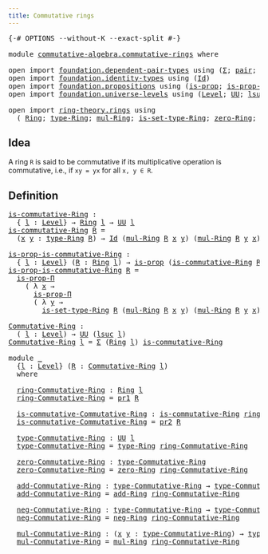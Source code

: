 ```yaml
---
title: Commutative rings
---
```


<pre class="Agda"><a id="43" class="Symbol">{-#</a> <a id="47" class="Keyword">OPTIONS</a> <a id="55" class="Pragma">--without-K</a> <a id="67" class="Pragma">--exact-split</a> <a id="81" class="Symbol">#-}</a>

<a id="86" class="Keyword">module</a> <a id="93" href="commutative-algebra.commutative-rings.html" class="Module">commutative-algebra.commutative-rings</a> <a id="131" class="Keyword">where</a>

<a id="138" class="Keyword">open</a> <a id="143" class="Keyword">import</a> <a id="150" href="foundation.dependent-pair-types.html" class="Module">foundation.dependent-pair-types</a> <a id="182" class="Keyword">using</a> <a id="188" class="Symbol">(</a><a id="189" href="foundation-core.dependent-pair-types.html#502" class="Record">Σ</a><a id="190" class="Symbol">;</a> <a id="192" href="foundation-core.dependent-pair-types.html#575" class="InductiveConstructor">pair</a><a id="196" class="Symbol">;</a> <a id="198" href="foundation-core.dependent-pair-types.html#592" class="Field">pr1</a><a id="201" class="Symbol">;</a> <a id="203" href="foundation-core.dependent-pair-types.html#604" class="Field">pr2</a><a id="206" class="Symbol">)</a>
<a id="208" class="Keyword">open</a> <a id="213" class="Keyword">import</a> <a id="220" href="foundation.identity-types.html" class="Module">foundation.identity-types</a> <a id="246" class="Keyword">using</a> <a id="252" class="Symbol">(</a><a id="253" href="foundation-core.identity-types.html#641" class="Datatype">Id</a><a id="255" class="Symbol">)</a>
<a id="257" class="Keyword">open</a> <a id="262" class="Keyword">import</a> <a id="269" href="foundation.propositions.html" class="Module">foundation.propositions</a> <a id="293" class="Keyword">using</a> <a id="299" class="Symbol">(</a><a id="300" href="foundation-core.propositions.html#1295" class="Function">is-prop</a><a id="307" class="Symbol">;</a> <a id="309" href="foundation-core.propositions.html#6147" class="Function">is-prop-Π</a><a id="318" class="Symbol">)</a>
<a id="320" class="Keyword">open</a> <a id="325" class="Keyword">import</a> <a id="332" href="foundation.universe-levels.html" class="Module">foundation.universe-levels</a> <a id="359" class="Keyword">using</a> <a id="365" class="Symbol">(</a><a id="366" href="Agda.Primitive.html#597" class="Postulate">Level</a><a id="371" class="Symbol">;</a> <a id="373" href="foundation-core.universe-levels.html#222" class="Primitive">UU</a><a id="375" class="Symbol">;</a> <a id="377" href="Agda.Primitive.html#780" class="Primitive">lsuc</a><a id="381" class="Symbol">)</a>

<a id="384" class="Keyword">open</a> <a id="389" class="Keyword">import</a> <a id="396" href="ring-theory.rings.html" class="Module">ring-theory.rings</a> <a id="414" class="Keyword">using</a>
  <a id="422" class="Symbol">(</a> <a id="424" href="ring-theory.rings.html#2466" class="Function">Ring</a><a id="428" class="Symbol">;</a> <a id="430" href="ring-theory.rings.html#2723" class="Function">type-Ring</a><a id="439" class="Symbol">;</a> <a id="441" href="ring-theory.rings.html#6441" class="Function">mul-Ring</a><a id="449" class="Symbol">;</a> <a id="451" href="ring-theory.rings.html#2773" class="Function">is-set-type-Ring</a><a id="467" class="Symbol">;</a> <a id="469" href="ring-theory.rings.html#5102" class="Function">zero-Ring</a><a id="478" class="Symbol">;</a> <a id="480" href="ring-theory.rings.html#3068" class="Function">add-Ring</a><a id="488" class="Symbol">;</a> <a id="490" href="ring-theory.rings.html#5841" class="Function">neg-Ring</a><a id="498" class="Symbol">)</a>
</pre>
## Idea

A ring `R` is said to be commutative if its multiplicative operation is commutative, i.e., if `xy = yx` for all `x, y ∈ R`.

## Definition

<pre class="Agda"><a id="is-commutative-Ring"></a><a id="662" href="commutative-algebra.commutative-rings.html#662" class="Function">is-commutative-Ring</a> <a id="682" class="Symbol">:</a>
  <a id="686" class="Symbol">{</a> <a id="688" href="commutative-algebra.commutative-rings.html#688" class="Bound">l</a> <a id="690" class="Symbol">:</a> <a id="692" href="Agda.Primitive.html#597" class="Postulate">Level</a><a id="697" class="Symbol">}</a> <a id="699" class="Symbol">→</a> <a id="701" href="ring-theory.rings.html#2466" class="Function">Ring</a> <a id="706" href="commutative-algebra.commutative-rings.html#688" class="Bound">l</a> <a id="708" class="Symbol">→</a> <a id="710" href="foundation-core.universe-levels.html#222" class="Primitive">UU</a> <a id="713" href="commutative-algebra.commutative-rings.html#688" class="Bound">l</a>
<a id="715" href="commutative-algebra.commutative-rings.html#662" class="Function">is-commutative-Ring</a> <a id="735" href="commutative-algebra.commutative-rings.html#735" class="Bound">R</a> <a id="737" class="Symbol">=</a>
  <a id="741" class="Symbol">(</a><a id="742" href="commutative-algebra.commutative-rings.html#742" class="Bound">x</a> <a id="744" href="commutative-algebra.commutative-rings.html#744" class="Bound">y</a> <a id="746" class="Symbol">:</a> <a id="748" href="ring-theory.rings.html#2723" class="Function">type-Ring</a> <a id="758" href="commutative-algebra.commutative-rings.html#735" class="Bound">R</a><a id="759" class="Symbol">)</a> <a id="761" class="Symbol">→</a> <a id="763" href="foundation-core.identity-types.html#641" class="Datatype">Id</a> <a id="766" class="Symbol">(</a><a id="767" href="ring-theory.rings.html#6441" class="Function">mul-Ring</a> <a id="776" href="commutative-algebra.commutative-rings.html#735" class="Bound">R</a> <a id="778" href="commutative-algebra.commutative-rings.html#742" class="Bound">x</a> <a id="780" href="commutative-algebra.commutative-rings.html#744" class="Bound">y</a><a id="781" class="Symbol">)</a> <a id="783" class="Symbol">(</a><a id="784" href="ring-theory.rings.html#6441" class="Function">mul-Ring</a> <a id="793" href="commutative-algebra.commutative-rings.html#735" class="Bound">R</a> <a id="795" href="commutative-algebra.commutative-rings.html#744" class="Bound">y</a> <a id="797" href="commutative-algebra.commutative-rings.html#742" class="Bound">x</a><a id="798" class="Symbol">)</a>

<a id="is-prop-is-commutative-Ring"></a><a id="801" href="commutative-algebra.commutative-rings.html#801" class="Function">is-prop-is-commutative-Ring</a> <a id="829" class="Symbol">:</a>
  <a id="833" class="Symbol">{</a> <a id="835" href="commutative-algebra.commutative-rings.html#835" class="Bound">l</a> <a id="837" class="Symbol">:</a> <a id="839" href="Agda.Primitive.html#597" class="Postulate">Level</a><a id="844" class="Symbol">}</a> <a id="846" class="Symbol">(</a><a id="847" href="commutative-algebra.commutative-rings.html#847" class="Bound">R</a> <a id="849" class="Symbol">:</a> <a id="851" href="ring-theory.rings.html#2466" class="Function">Ring</a> <a id="856" href="commutative-algebra.commutative-rings.html#835" class="Bound">l</a><a id="857" class="Symbol">)</a> <a id="859" class="Symbol">→</a> <a id="861" href="foundation-core.propositions.html#1295" class="Function">is-prop</a> <a id="869" class="Symbol">(</a><a id="870" href="commutative-algebra.commutative-rings.html#662" class="Function">is-commutative-Ring</a> <a id="890" href="commutative-algebra.commutative-rings.html#847" class="Bound">R</a><a id="891" class="Symbol">)</a>
<a id="893" href="commutative-algebra.commutative-rings.html#801" class="Function">is-prop-is-commutative-Ring</a> <a id="921" href="commutative-algebra.commutative-rings.html#921" class="Bound">R</a> <a id="923" class="Symbol">=</a>
  <a id="927" href="foundation-core.propositions.html#6147" class="Function">is-prop-Π</a>
    <a id="941" class="Symbol">(</a> <a id="943" class="Symbol">λ</a> <a id="945" href="commutative-algebra.commutative-rings.html#945" class="Bound">x</a> <a id="947" class="Symbol">→</a>
      <a id="955" href="foundation-core.propositions.html#6147" class="Function">is-prop-Π</a>
      <a id="971" class="Symbol">(</a> <a id="973" class="Symbol">λ</a> <a id="975" href="commutative-algebra.commutative-rings.html#975" class="Bound">y</a> <a id="977" class="Symbol">→</a>
        <a id="987" href="ring-theory.rings.html#2773" class="Function">is-set-type-Ring</a> <a id="1004" href="commutative-algebra.commutative-rings.html#921" class="Bound">R</a> <a id="1006" class="Symbol">(</a><a id="1007" href="ring-theory.rings.html#6441" class="Function">mul-Ring</a> <a id="1016" href="commutative-algebra.commutative-rings.html#921" class="Bound">R</a> <a id="1018" href="commutative-algebra.commutative-rings.html#945" class="Bound">x</a> <a id="1020" href="commutative-algebra.commutative-rings.html#975" class="Bound">y</a><a id="1021" class="Symbol">)</a> <a id="1023" class="Symbol">(</a><a id="1024" href="ring-theory.rings.html#6441" class="Function">mul-Ring</a> <a id="1033" href="commutative-algebra.commutative-rings.html#921" class="Bound">R</a> <a id="1035" href="commutative-algebra.commutative-rings.html#975" class="Bound">y</a> <a id="1037" href="commutative-algebra.commutative-rings.html#945" class="Bound">x</a><a id="1038" class="Symbol">)))</a>

<a id="Commutative-Ring"></a><a id="1043" href="commutative-algebra.commutative-rings.html#1043" class="Function">Commutative-Ring</a> <a id="1060" class="Symbol">:</a>
  <a id="1064" class="Symbol">(</a> <a id="1066" href="commutative-algebra.commutative-rings.html#1066" class="Bound">l</a> <a id="1068" class="Symbol">:</a> <a id="1070" href="Agda.Primitive.html#597" class="Postulate">Level</a><a id="1075" class="Symbol">)</a> <a id="1077" class="Symbol">→</a> <a id="1079" href="foundation-core.universe-levels.html#222" class="Primitive">UU</a> <a id="1082" class="Symbol">(</a><a id="1083" href="Agda.Primitive.html#780" class="Primitive">lsuc</a> <a id="1088" href="commutative-algebra.commutative-rings.html#1066" class="Bound">l</a><a id="1089" class="Symbol">)</a>
<a id="1091" href="commutative-algebra.commutative-rings.html#1043" class="Function">Commutative-Ring</a> <a id="1108" href="commutative-algebra.commutative-rings.html#1108" class="Bound">l</a> <a id="1110" class="Symbol">=</a> <a id="1112" href="foundation-core.dependent-pair-types.html#502" class="Record">Σ</a> <a id="1114" class="Symbol">(</a><a id="1115" href="ring-theory.rings.html#2466" class="Function">Ring</a> <a id="1120" href="commutative-algebra.commutative-rings.html#1108" class="Bound">l</a><a id="1121" class="Symbol">)</a> <a id="1123" href="commutative-algebra.commutative-rings.html#662" class="Function">is-commutative-Ring</a>

<a id="1144" class="Keyword">module</a> <a id="1151" href="commutative-algebra.commutative-rings.html#1151" class="Module">_</a>
  <a id="1155" class="Symbol">{</a><a id="1156" href="commutative-algebra.commutative-rings.html#1156" class="Bound">l</a> <a id="1158" class="Symbol">:</a> <a id="1160" href="Agda.Primitive.html#597" class="Postulate">Level</a><a id="1165" class="Symbol">}</a> <a id="1167" class="Symbol">(</a><a id="1168" href="commutative-algebra.commutative-rings.html#1168" class="Bound">R</a> <a id="1170" class="Symbol">:</a> <a id="1172" href="commutative-algebra.commutative-rings.html#1043" class="Function">Commutative-Ring</a> <a id="1189" href="commutative-algebra.commutative-rings.html#1156" class="Bound">l</a><a id="1190" class="Symbol">)</a>
  <a id="1194" class="Keyword">where</a>
  
  <a id="1205" href="commutative-algebra.commutative-rings.html#1205" class="Function">ring-Commutative-Ring</a> <a id="1227" class="Symbol">:</a> <a id="1229" href="ring-theory.rings.html#2466" class="Function">Ring</a> <a id="1234" href="commutative-algebra.commutative-rings.html#1156" class="Bound">l</a>
  <a id="1238" href="commutative-algebra.commutative-rings.html#1205" class="Function">ring-Commutative-Ring</a> <a id="1260" class="Symbol">=</a> <a id="1262" href="foundation-core.dependent-pair-types.html#592" class="Field">pr1</a> <a id="1266" href="commutative-algebra.commutative-rings.html#1168" class="Bound">R</a>

  <a id="1271" href="commutative-algebra.commutative-rings.html#1271" class="Function">is-commutative-Commutative-Ring</a> <a id="1303" class="Symbol">:</a> <a id="1305" href="commutative-algebra.commutative-rings.html#662" class="Function">is-commutative-Ring</a> <a id="1325" href="commutative-algebra.commutative-rings.html#1205" class="Function">ring-Commutative-Ring</a>
  <a id="1349" href="commutative-algebra.commutative-rings.html#1271" class="Function">is-commutative-Commutative-Ring</a> <a id="1381" class="Symbol">=</a> <a id="1383" href="foundation-core.dependent-pair-types.html#604" class="Field">pr2</a> <a id="1387" href="commutative-algebra.commutative-rings.html#1168" class="Bound">R</a>

  <a id="1392" href="commutative-algebra.commutative-rings.html#1392" class="Function">type-Commutative-Ring</a> <a id="1414" class="Symbol">:</a> <a id="1416" href="foundation-core.universe-levels.html#222" class="Primitive">UU</a> <a id="1419" href="commutative-algebra.commutative-rings.html#1156" class="Bound">l</a>
  <a id="1423" href="commutative-algebra.commutative-rings.html#1392" class="Function">type-Commutative-Ring</a> <a id="1445" class="Symbol">=</a> <a id="1447" href="ring-theory.rings.html#2723" class="Function">type-Ring</a> <a id="1457" href="commutative-algebra.commutative-rings.html#1205" class="Function">ring-Commutative-Ring</a>

  <a id="1482" href="commutative-algebra.commutative-rings.html#1482" class="Function">zero-Commutative-Ring</a> <a id="1504" class="Symbol">:</a> <a id="1506" href="commutative-algebra.commutative-rings.html#1392" class="Function">type-Commutative-Ring</a>
  <a id="1530" href="commutative-algebra.commutative-rings.html#1482" class="Function">zero-Commutative-Ring</a> <a id="1552" class="Symbol">=</a> <a id="1554" href="ring-theory.rings.html#5102" class="Function">zero-Ring</a> <a id="1564" href="commutative-algebra.commutative-rings.html#1205" class="Function">ring-Commutative-Ring</a>

  <a id="1589" href="commutative-algebra.commutative-rings.html#1589" class="Function">add-Commutative-Ring</a> <a id="1610" class="Symbol">:</a> <a id="1612" href="commutative-algebra.commutative-rings.html#1392" class="Function">type-Commutative-Ring</a> <a id="1634" class="Symbol">→</a> <a id="1636" href="commutative-algebra.commutative-rings.html#1392" class="Function">type-Commutative-Ring</a> <a id="1658" class="Symbol">→</a> <a id="1660" href="commutative-algebra.commutative-rings.html#1392" class="Function">type-Commutative-Ring</a>
  <a id="1684" href="commutative-algebra.commutative-rings.html#1589" class="Function">add-Commutative-Ring</a> <a id="1705" class="Symbol">=</a> <a id="1707" href="ring-theory.rings.html#3068" class="Function">add-Ring</a> <a id="1716" href="commutative-algebra.commutative-rings.html#1205" class="Function">ring-Commutative-Ring</a>

  <a id="1741" href="commutative-algebra.commutative-rings.html#1741" class="Function">neg-Commutative-Ring</a> <a id="1762" class="Symbol">:</a> <a id="1764" href="commutative-algebra.commutative-rings.html#1392" class="Function">type-Commutative-Ring</a> <a id="1786" class="Symbol">→</a> <a id="1788" href="commutative-algebra.commutative-rings.html#1392" class="Function">type-Commutative-Ring</a>
  <a id="1812" href="commutative-algebra.commutative-rings.html#1741" class="Function">neg-Commutative-Ring</a> <a id="1833" class="Symbol">=</a> <a id="1835" href="ring-theory.rings.html#5841" class="Function">neg-Ring</a> <a id="1844" href="commutative-algebra.commutative-rings.html#1205" class="Function">ring-Commutative-Ring</a>

  <a id="1869" href="commutative-algebra.commutative-rings.html#1869" class="Function">mul-Commutative-Ring</a> <a id="1890" class="Symbol">:</a> <a id="1892" class="Symbol">(</a><a id="1893" href="commutative-algebra.commutative-rings.html#1893" class="Bound">x</a> <a id="1895" href="commutative-algebra.commutative-rings.html#1895" class="Bound">y</a> <a id="1897" class="Symbol">:</a> <a id="1899" href="commutative-algebra.commutative-rings.html#1392" class="Function">type-Commutative-Ring</a><a id="1920" class="Symbol">)</a> <a id="1922" class="Symbol">→</a> <a id="1924" href="commutative-algebra.commutative-rings.html#1392" class="Function">type-Commutative-Ring</a>
  <a id="1948" href="commutative-algebra.commutative-rings.html#1869" class="Function">mul-Commutative-Ring</a> <a id="1969" class="Symbol">=</a> <a id="1971" href="ring-theory.rings.html#6441" class="Function">mul-Ring</a> <a id="1980" href="commutative-algebra.commutative-rings.html#1205" class="Function">ring-Commutative-Ring</a>
</pre>